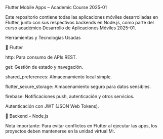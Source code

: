 Flutter Mobile Apps – Academic Course 2025-01

Este repositorio contiene todas las aplicaciones móviles desarrolladas en Flutter, junto con sus respectivos backends en Node.js, como parte del curso académico Desarrollo de Aplicaciones Móviles 2025-01.

Herramientas y Tecnologías Usadas

🔹 Flutter

http: Para consumo de APIs REST.

get: Gestión de estado y navegación.

shared_preferences: Almacenamiento local simple.

flutter_secure_storage: Almacenamiento seguro para datos sensibles.

firebase: Notificaciones push, autenticación y otros servicios.

Autenticación con JWT (JSON Web Tokens).

🔹 Backend – Node.js

Nota importante:
Para evitar conflictos en Flutter al ejecutar las apps, los proyectos deben mantenerse en la unidad virtual M:\.
